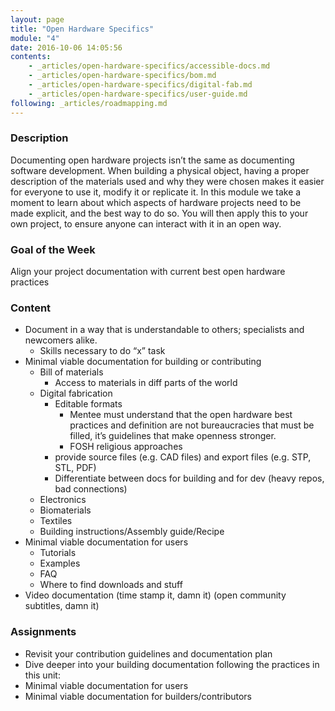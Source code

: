 ```yaml
---
layout: page
title: "Open Hardware Specifics"
module: "4"
date: 2016-10-06 14:05:56
contents:
    - _articles/open-hardware-specifics/accessible-docs.md
    - _articles/open-hardware-specifics/bom.md
    - _articles/open-hardware-specifics/digital-fab.md
    - _articles/open-hardware-specifics/user-guide.md
following: _articles/roadmapping.md
---
```

### Description
Documenting open hardware projects isn’t the same as documenting software development. When building a physical object, having a proper description of the materials used and why they were chosen makes it easier for everyone to use it, modify it or replicate it. In this module we take a moment to learn about which aspects of hardware projects need to be made explicit, and the best way to do so. You will then apply this to your own project, to ensure anyone can interact with it in an open way.

### Goal of the Week
Align your project documentation with current best open hardware practices

### Content
- Document in a way that is understandable to others; specialists and newcomers alike.
  - Skills necessary to do “x” task
- Minimal viable documentation for building or contributing
  - Bill of materials
    - Access to materials in diff parts of the world
  - Digital fabrication
    - Editable formats
      - Mentee must understand that the open hardware best practices and definition are not bureaucracies that must be filled, it’s guidelines that make openness stronger.
      - FOSH religious approaches
    - provide source files (e.g. CAD files) and export files (e.g. STP, STL, PDF)
    - Differentiate between docs for building and for dev (heavy repos, bad connections)     
  - Electronics
  - Biomaterials
  - Textiles
  - Building instructions/Assembly guide/Recipe
- Minimal viable documentation for users
  - Tutorials
  - Examples
  - FAQ
  - Where to find downloads and stuff
- Video documentation (time stamp it, damn it) (open community subtitles, damn it)    

### Assignments
- Revisit your contribution guidelines and documentation plan
- Dive deeper into your building documentation following the practices in this unit:
- Minimal viable documentation for users
- Minimal viable documentation for builders/contributors

